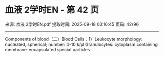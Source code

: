 # 血液 2学时EN - 第 42 页

来源: 血液 2学时EN.pdf
提取时间: 2025-09-18 03:16:45
页码: 42/96

---

Components of blood（二）Blood Cells：1）Leukocyte morphology: nucleated, spherical; number: 4-10 k/µl
Granulocytes: cytoplasm containing membrane-encapsulated special particles